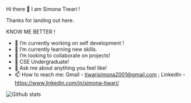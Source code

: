  Hi there 👋 I am Simona Tiwari !

Thanks for landing out here.


KNOW ME BETTER !

- 🔭 I’m currently working on self development !
- 🌱 I’m currently learning new skills.
- 👯 I’m looking to collaborate on projects!
- 🤔 CSE Undergraduate!
- 💬 Ask me about anything you feel like!
- 📫 How to reach me: Gmail - tiwarisimona2001@gmail.com ; LinkedIn - https://www.linkedin.com/in/simona-tiwari/


![Github stats](https://github-readme-stats.vercel.app/api?username=TiwariSimona)

